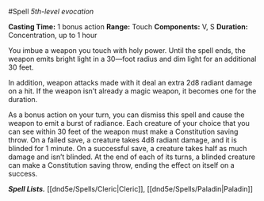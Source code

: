 #Spell
*5th-level evocation*

**Casting Time:** 1 bonus action
**Range:** Touch
**Components:** V, S
**Duration:** Concentration, up to 1 hour

You imbue a weapon you touch with holy power. Until the spell ends, the weapon emits bright light in a 30—foot radius and dim light for an additional 30 feet.

In addition, weapon attacks made with it deal an extra 2d8 radiant damage on a hit. If the weapon isn’t already a magic weapon, it becomes one for the duration.

As a bonus action on your turn, you can dismiss this spell and cause the weapon to emit a burst of radiance. Each creature of your choice that you can see within 30 feet of the weapon must make a Constitution saving throw. On a failed save, a creature takes 4d8 radiant damage, and it is blinded for 1 minute. On a successful save, a creature takes half as much damage and isn’t blinded. At the end of each of its turns, a blinded creature can make a Constitution saving throw, ending the effect on itself on a success.

***Spell Lists.*** [[dnd5e/Spells/Cleric\|Cleric]], [[dnd5e/Spells/Paladin\|Paladin]]